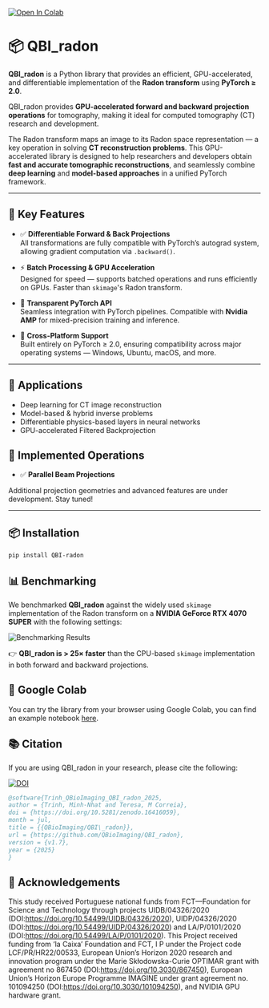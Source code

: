 [![Open In Colab](https://colab.research.google.com/assets/colab-badge.svg)](https://colab.research.google.com/drive/1GqOcOWj128oQ2ojBy8VX5bzg0zAY_MDz?usp=sharing)
# 📦 QBI_radon

**QBI_radon** is a Python library that provides an efficient, GPU-accelerated, and differentiable implementation of the **Radon transform** using **PyTorch ≥ 2.0**.

QBI_radon provides **GPU-accelerated forward and backward projection operations** for tomography, making it ideal for computed tomography (CT) research and development.

The Radon transform maps an image to its Radon space representation — a key operation in solving **CT reconstruction problems**. This GPU-accelerated library is designed to help researchers and developers obtain **fast and accurate tomographic reconstructions**, and seamlessly combine **deep learning** and **model-based approaches** in a unified PyTorch framework.

---

## 🚀 Key Features

- ✅ **Differentiable Forward & Back Projections**  
  All transformations are fully compatible with PyTorch’s autograd system, allowing gradient computation via `.backward()`.

- ⚡ **Batch Processing & GPU Acceleration**  
  Designed for speed — supports batched operations and runs efficiently on GPUs. Faster than `skimage`'s Radon transform.

- 🔁 **Transparent PyTorch API**  
  Seamless integration with PyTorch pipelines. Compatible with **Nvidia AMP** for mixed-precision training and inference.

- 🧩 **Cross-Platform Support**  
  Built entirely on PyTorch ≥ 2.0, ensuring compatibility across major operating systems — Windows, Ubuntu, macOS, and more.

---

## 🧠 Applications

- Deep learning for CT image reconstruction  
- Model-based & hybrid inverse problems  
- Differentiable physics-based layers in neural networks  
- GPU-accelerated Filtered Backprojection


## 🔧 Implemented Operations

- ✅ **Parallel Beam Projections**

Additional projection geometries and advanced features are under development. Stay tuned!

---

## 📦 Installation

```bash
pip install QBI-radon
```

## 📊 Benchmarking

We benchmarked **QBI_radon** against the widely used `skimage` implementation of the Radon transform on a **NVIDIA GeForce RTX 4070 SUPER** with the following settings:

![Benchmarking Results](benchmarking.png)

👉 **QBI_radon is > 25× faster** than the CPU-based `skimage` implementation in both forward and backward projections.

## 🚀 Google Colab

You can try the library from your browser using Google Colab, you can find an example notebook [here](https://colab.research.google.com/drive/1GqOcOWj128oQ2ojBy8VX5bzg0zAY_MDz?usp=sharing).

## 📚 Citation
If you are using QBI_radon in your research, please cite the following:

[![DOI](https://zenodo.org/badge/811419352.svg)](https://doi.org/10.5281/zenodo.16416058)

```bibtex
@software{Trinh_QBioImaging_QBI_radon_2025,
author = {Trinh, Minh-Nhat and Teresa, M Correia},
doi = {https://doi.org/10.5281/zenodo.16416059},
month = jul,
title = {{QBioImaging/QBI\_radon}},
url = {https://github.com/QBioImaging/QBI_radon},
version = {v1.7},
year = {2025}
}
```

## 📝 Acknowledgements
This study received Portuguese national funds from FCT—Foundation for Science and Technology through projects UIDB/04326/2020 (DOI:https://doi.org/10.54499/UIDB/04326/2020), UIDP/04326/2020 (DOI:https://doi.org/10.54499/UIDP/04326/2020) and LA/P/0101/2020 (DOI:https://doi.org/10.54499/LA/P/0101/2020). This Project received funding from ‘la Caixa’ Foundation and FCT, I P under the Project code LCF/PR/HR22/00533, European Union’s Horizon 2020 research and innovation program under the Marie Skłodowska-Curie OPTIMAR grant with agreement no 867450 (DOI:https://doi.org/10.3030/867450), European Union’s Horizon Europe Programme IMAGINE under grant agreement no. 101094250
(DOI:https://doi.org/10.3030/101094250), and NVIDIA GPU hardware grant.
